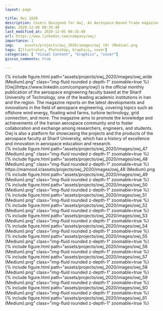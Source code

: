 ```yaml
---
layout: page

title: Owj 2020
description: Covers Designed for Owj, An Aerospace-Based Trade magazine
date: 2020-12-06 00:35:40 
last_modified_at: 2020-12-05 00:35:40
url: https://www.linkedin.com/company/owj/
importance: 1
img:     assets/projects/owj_2020/images/owj (0) (Medium).png
tags: [Illustrator, Photoshop, Graphics, cover]
categories: [ "Visual Content", "Graphics", "cover"]
giscus_comments: true

---
```


<div class="row mt-3">
    <div class="col-sm mt-3 mt-md-0">
        {% include figure.html path="assets/projects/owj_2020/images/owj_wide (Medium).png" class="img-fluid rounded z-depth-1" zoomable=true %}
    </div>

    

</div>
[Owj](https://www.linkedin.com/company/owj/) is the official monthly publication of the aerospace engineering faculty based at the Sharif University of Technology, one of the leading academic institutions in Iran and the region. The magazine reports on the latest developments and innovations in the field of aerospace engineering, covering topics such as offshore wind energy, floating wind farms, turbine technology, grid connection, and more. The magazine aims to promote the knowledge and achievements of the Iranian aerospace community and to foster collaboration and exchange among researchers, engineers, and students. Owj is also a platform for showcasing the projects and the products of the aerospace faculty at Sharif University, which has a history of excellence and innovation in aerospace education and research.

<div class="row mt-3">
    <div class="col-sm mt-3 mt-md-0">
        {% include figure.html path="assets/projects/owj_2020/images/owj_47 (Medium).png" class="img-fluid rounded z-depth-1" zoomable=true %}
    </div>
    <div class="col-sm mt-3 mt-md-0">
        {% include figure.html path="assets/projects/owj_2020/images/owj_48 (Medium).png" class="img-fluid rounded z-depth-1" zoomable=true %}
    </div>         https://mamood.ir/assets/projects/owj_2020/images/owj_48 (Medium).png
        <div class="col-sm mt-3 mt-md-0">
        {% include figure.html path="assets/projects/owj_2020/images/owj_49 (Medium).png" class="img-fluid rounded z-depth-1" zoomable=true %}
    </div> 

</div>
<div class="row mt-3">
    <div class="col-sm mt-3 mt-md-0">
        {% include figure.html path="assets/projects/owj_2020/images/owj_50 (Medium).png" class="img-fluid rounded z-depth-1" zoomable=true %}
    </div>
    <div class="col-sm mt-3 mt-md-0">
        {% include figure.html path="assets/projects/owj_2020/images/owj_51 (Medium).png" class="img-fluid rounded z-depth-1" zoomable=true %}
    </div> 
        <div class="col-sm mt-3 mt-md-0">
        {% include figure.html path="assets/projects/owj_2020/images/owj_52 (Medium).png" class="img-fluid rounded z-depth-1" zoomable=true %}
    </div> 

</div>

<div class="row mt-3">
    <div class="col-sm mt-3 mt-md-0">
        {% include figure.html path="assets/projects/owj_2020/images/owj_53 (Medium).png" class="img-fluid rounded z-depth-1" zoomable=true %}
    </div>
    <div class="col-sm mt-3 mt-md-0">
        {% include figure.html path="assets/projects/owj_2020/images/owj_54 (Medium).png" class="img-fluid rounded z-depth-1" zoomable=true %}
    </div> 
        <div class="col-sm mt-3 mt-md-0">
        {% include figure.html path="assets/projects/owj_2020/images/owj_55 (Medium).png" class="img-fluid rounded z-depth-1" zoomable=true %}
    </div> 

</div>
<div class="row mt-3">
    <div class="col-sm mt-3 mt-md-0">
        {% include figure.html path="assets/projects/owj_2020/images/owj_56 (Medium).png" class="img-fluid rounded z-depth-1" zoomable=true %}
    </div>
    <div class="col-sm mt-3 mt-md-0">
        {% include figure.html path="assets/projects/owj_2020/images/owj_57 (Medium).png" class="img-fluid rounded z-depth-1" zoomable=true %}
    </div> 
        <div class="col-sm mt-3 mt-md-0">
        {% include figure.html path="assets/projects/owj_2020/images/owj_58 (Medium).png" class="img-fluid rounded z-depth-1" zoomable=true %}
    </div> 

</div>
<div class="row mt-3">
    <div class="col-sm mt-3 mt-md-0">
        {% include figure.html path="assets/projects/owj_2020/images/owj_59 (Medium).png" class="img-fluid rounded z-depth-1" zoomable=true %}
    </div>
    <div class="col-sm mt-3 mt-md-0">
        {% include figure.html path="assets/projects/owj_2020/images/owj_60 (Medium).png" class="img-fluid rounded z-depth-1" zoomable=true %}
    </div> 
        <div class="col-sm mt-3 mt-md-0">
        {% include figure.html path="assets/projects/owj_2020/images/owj_61 (Medium).png" class="img-fluid rounded z-depth-1" zoomable=true %}
    </div> 

</div>


